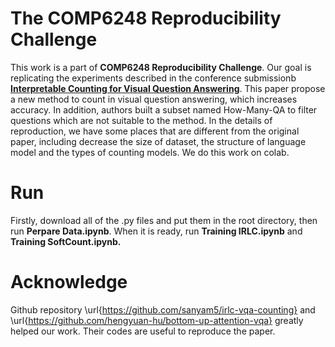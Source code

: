 # The COMP6248 Reproducibility Challenge

This work is a part of **COMP6248 Reproducibility Challenge**. Our goal is replicating the 
experiments described in the conference submissionb **[Interpretable Counting for Visual Question Answering](https://arxiv.org/pdf/1712.08697.pdf)**. This paper propose a new method to count in visual question answering, which increases accuracy.
In addition, authors built a subset named How-Many-QA to filter questions which are not suitable to the method.
In the details of reproduction, we have some places that are different from the original paper,
including decrease the size of dataset, the structure of language model and the types of counting models.
We do this work on colab.

# Run
Firstly, download all of the .py files and put them in the root directory, then run **Perpare Data.ipynb**. When it is ready, run **Training IRLC.ipynb** and **Training SoftCount.ipynb.**

# Acknowledge


Github repository \url{https://github.com/sanyam5/irlc-vqa-counting} and \url{https://github.com/hengyuan-hu/bottom-up-attention-vqa} 
greatly helped our work. Their codes are useful to reproduce the paper.
